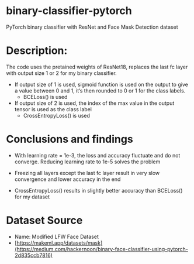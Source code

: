 # binary-classifier-pytorch
PyTorch binary classifier with ResNet and Face Mask Detection dataset

# Description:

The code uses the pretained weights of ResNet18, replaces the last fc layer with output size 1 or 2 for my binary classifier. 
- If output size of 1 is used, sigmoid function is used on the output to give a value between 0 and 1, it’s then rounded to 0 or 1 for the class labels.
    - BCELoss() is used
- If output size of 2 is used, the index of the max value in the output tensor is used as the class label
    - CrossEntropyLoss() is used

# Conclusions and findings

- With learning rate = 1e-3, the loss and accuracy fluctuate and do not converge. Reducing learning rate to 1e-5 solves the problem

- Freezing all layers except the last fc layer result in very slow convergence and lower accuracy in the end

- CrossEntropyLoss() results in slightly better accuracy than BCELoss() for my dataset

# Dataset Source
* Name: Modified LFW Face Dataset
* [https://makeml.app/datasets/mask](https://medium.com/hackernoon/binary-face-classifier-using-pytorch-2d835ccb7816)
